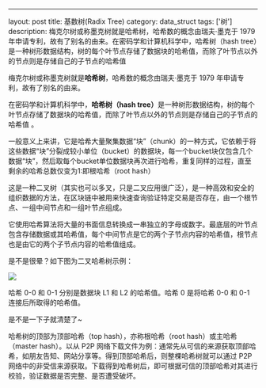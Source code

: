 ---
layout:     post
title:      基数树(Radix Tree)
category:   data_struct
tags:       ['树']
description: 梅克尔树或称墨克树就是哈希树，哈希数的概念由瑞夫·墨克于 1979 年申请专利，故有了别名的由来。在密码学和计算机科学中，哈希树（hash tree）是一种树形数据结构，树的每个叶节点存储了数据块的哈希值，而除了叶节点以外的节点则是存储自己的子节点的哈希值 


梅克尔树或称墨克树就是<strong>哈希树</strong>，哈希数的概念由瑞夫·墨克于 1979 年申请专利，故有了别名的由来。

在密码学和计算机科学中，<strong>哈希树（hash tree）</strong>是一种树形数据结构，树的每个叶节点存储了数据块的哈希值，而除了叶节点以外的节点则是存储自己的子节点的哈希值 。

一般意义上来讲，它是哈希大量聚集数据“块”（chunk）的一种方式，它依赖于将这些数据“块”分裂成较小单位（bucket）的数据块，每一个bucket块仅包含几个数据“块”，然后取每个bucket单位数据块再次进行哈希，重复同样的过程，直至剩余的哈希总数仅变为1:即根哈希（root hash）

这是一种二叉树（其实也可以多叉，只是二叉应用很广泛），是一种高效和安全的组织数据的方法，在区块链中被用来快速查询验证特定交易是否存在，由一个根节点、一组中间节点和一组叶节点组成。

它使用哈希算法将大量的书面信息转换成一串独立的字母或数字。最底层的叶节点包含存储数据或其哈希值，每个中间节点是它的两个子节点内容的哈希值，根节点也是由它的两个子节点内容的哈希值组成。

是不是很晕？如下图为二叉哈希树示例：

<img src="https://zhangqi.life/images/数据结构/2020-02-18-2.png" />

哈希 0-0 和 0-1 分别是数据块 L1 和 L2 的哈希值。哈希 0 是将哈希 0-0 和 0-1 连接后所取得的哈希值。

是不是一下子就清楚了~

哈希树的顶部为顶部哈希（top hash），亦称根哈希（root hash）或主哈希（master hash）。以从 P2P 网络下载文件为例：通常先从可信的来源获取顶部哈希，如朋友告知、网站分享等。得到顶部哈希后，则整棵哈希树就可以通过 P2P 网络中的非受信来源获取。下载得到哈希树后，即可根据可信的顶部哈希对其进行校验，验证数据是否完整、是否遭受破坏。
